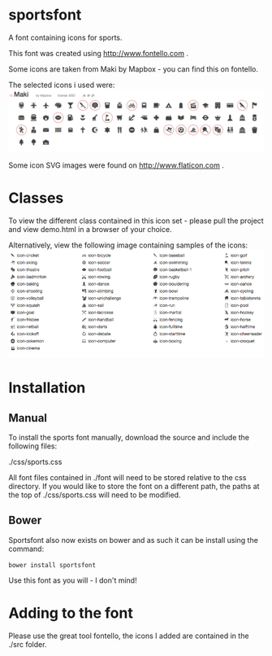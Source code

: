 # sportsfont
A font containing icons for sports.

This font was created using http://www.fontello.com .

Some icons are taken from Maki by Mapbox - you can find this on fontello.

The selected icons i used were:
![maki icons](./maki-icons.png)

Some icon SVG images were found on http://www.flaticon.com .

# Classes
To view the different class contained in this icon set - please pull the project and view demo.html in a browser of your choice.

Alternatively, view the following image containing samples of the icons:
![icons](./font.png)

# Installation
## Manual
To install the sports font manually, download the source and include the following files:

./css/sports.css

All font files contained in ./font will need to be stored relative to the css directory. If you would like to store the font on a different path, the paths at the top of ./css/sports.css
will need to be modified.

## Bower
Sportsfont also now exists on bower and as such it can be install using the command:

`bower install sportsfont`

Use this font as you will - I don't mind!

# Adding to the font

Please use the great tool fontello, the icons I added are contained in the ./src folder.
